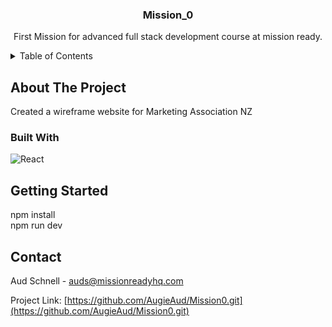 <!-- PROJECT LOGO -->

<h3 align="center">Mission_0</h3>

  <p align="center">
   First Mission for advanced full stack development course at mission ready.
  </p>
</div>

<!-- TABLE OF CONTENTS -->
<details>
  <summary>Table of Contents</summary>
  <ol>
    <li>
      <a href="#about-the-project">About The Project</a>
      <ul>
        <li><a href="#built-with">Built With</a></li>
      </ul>
    </li>
    <li>
      <a href="#getting-started">Getting Started</a>
      <ul>
        <li><a href="#prerequisites">Prerequisites</a></li>
        <li><a href="#installation">Installation</a></li>
      </ul>
    </li>
    <li><a href="#usage">Usage</a></li>
    <li><a href="#roadmap">Roadmap</a></li>
    <li><a href="#contributing">Contributing</a></li>
    <li><a href="#license">License</a></li>
    <li><a href="#contact">Contact</a></li>
    <li><a href="#acknowledgments">Acknowledgments</a></li>
  </ol>
</details>

<!-- ABOUT THE PROJECT -->

## About The Project

Created a wireframe website for Marketing Association NZ

### Built With

![React][React.js]

<!-- GETTING STARTED -->

## Getting Started

npm install <br/>
npm run dev

<!-- CONTACT -->

## Contact

Aud Schnell - auds@missionreadyhq.com

Project Link: [https://github.com/AugieAud/Mission0.git](https://github.com/AugieAud/Mission0.git)

[contributors-shield]: https://img.shields.io/github/contributors/github_username/repo_name.svg?style=for-the-badge
[React.js]: https://img.shields.io/badge/React-20232A?style=for-the-badge&logo=react&logoColor=61DAFB
